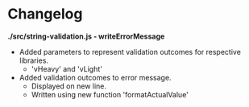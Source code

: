 # Changelog

**./src/string-validation.js - writeErrorMessage**
* Added parameters to represent validation outcomes for respective libraries.
	* 'vHeavy' and 'vLight'
* Added validation outcomes to error message.
	* Displayed on new line.
	* Written using new function 'formatActualValue'
